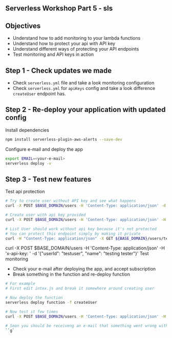 
## Serverless Workshop Part 5 - sls

## Objectives
- Understand how to add monitoring to your lambda functions
- Understand how to protect your api with API key
- Understand different ways of protecting your API endpoints
- Test monitoring and API keys in action

## Step 1 - Check updates we made
- Check `serverless.yml` file and take a look monitoring configuration
- Check `serverless.yml` for `apiKeys` config and take a look difference `createUser` endpoint has.


## Step 2 - Re-deploy your application with updated config
Install dependencies
```bash
npm install serverless-plugin-aws-alerts --save-dev
```
Configure e-mail and deploy the app
```bash
export EMAIL=<your-e-mail>
serverless deploy -v
```
## Step 3 - Test new features
Test api protection

```bash
# Try to create user without API key and see what happens
curl -X POST $BASE_DOMAIN/users -H 'Content-Type: application/json' -d  '{"userId": "testuser", "name": "testing tester"}'

# Create user with api key provided
curl -X POST $BASE_DOMAIN/users -H 'Content-Type: application/json' -H 'x-api-key: <your-api-key>' -d  '{"userId": "testuser", "name": "testing tester"}'

# List User should work without api key because it's not protected
# You can protect this endpoint simply by making it private
curl -H "Content-Type: application/json" -X GET ${BASE_DOMAIN}/users/testuser
```
curl -X POST $BASE_DOMAIN/users -H 'Content-Type: application/json' -H 'x-api-key: <your-api-key>' -d  '{"userId": "testuser", "name": "testing tester"}'
Test monitoring
- Check your e-mail after deploying the app, and accept subscription
- Break something in the function and re-deploy function

```bash
# For example
# First edit intex.js and break it somewhere around creating user

# Now deploy the function
serverless deploy function -f createUser

# Now test it few times
curl -X POST $BASE_DOMAIN/users -H 'Content-Type: application/json' -H 'x-api-key: <your-api-key>' -d  '{"userId": "testuser", "name": "testing tester"}'

# Soon you should be receiveng an e-mail that something went wrong with your lambda function
``g`
